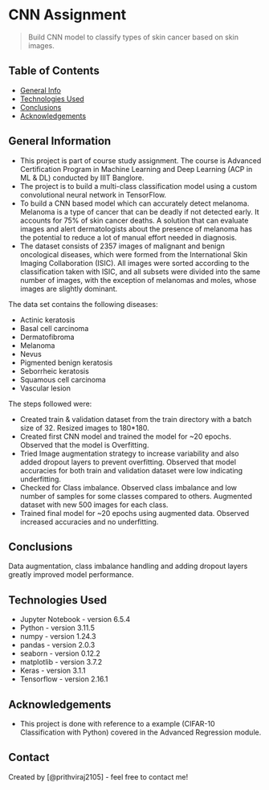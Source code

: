 # CNN Assignment
> Build CNN model to classify types of skin cancer based on skin images.


## Table of Contents
* [General Info](#general-information)
* [Technologies Used](#technologies-used)
* [Conclusions](#conclusions)
* [Acknowledgements](#acknowledgements)

<!-- You can include any other section that is pertinent to your problem -->

## General Information
- This project is part of course study assignment. The course is Advanced Certification Program in Machine Learning and Deep Learning (ACP in ML & DL) conducted by IIIT Banglore.
- The project is to build a multi-class classification model using a custom convolutional neural network in TensorFlow.
- To build a CNN based model which can accurately detect melanoma. Melanoma is a type of cancer that can be deadly if not detected early. It accounts for 75% of skin cancer deaths. A solution that can evaluate images and alert dermatologists about the presence of melanoma has the potential to reduce a lot of manual effort needed in diagnosis.
- The dataset consists of 2357 images of malignant and benign oncological diseases, which were formed from the International Skin Imaging Collaboration (ISIC). All images were sorted according to the classification taken with ISIC, and all subsets were divided into the same number of images, with the exception of melanomas and moles, whose images are slightly dominant.

The data set contains the following diseases:
- Actinic keratosis
- Basal cell carcinoma
- Dermatofibroma
- Melanoma
- Nevus
- Pigmented benign keratosis
- Seborrheic keratosis
- Squamous cell carcinoma
- Vascular lesion

The steps followed were:
- Created train & validation dataset from the train directory with a batch size of 32. Resized images to 180*180.
- Created first CNN model and trained the model for ~20 epochs. Observed that the model is Overfitting.
- Tried Image augmentation strategy to increase variability and also added dropout layers to prevent overfitting. Observed that model accuracies for both train and validation dataset were low indicating underfitting.
- Checked for Class imbalance. Observed class imbalance and low number of samples for some classes compared to others. Augmented dataset with new 500 images for each class.
- Trained final model for ~20 epochs using augmented data. Observed increased accuracies and no underfitting.

<!-- You don't have to answer all the questions - just the ones relevant to your project. -->

## Conclusions

Data augmentation, class imbalance handling and adding dropout layers greatly improved model performance.

<!-- You don't have to answer all the questions - just the ones relevant to your project. -->


## Technologies Used
- Jupyter Notebook - version 6.5.4
- Python - version 3.11.5
- numpy - version 1.24.3
- pandas - version 2.0.3
- seaborn - version 0.12.2
- matplotlib - version 3.7.2
- Keras - version 3.1.1 
- Tensorflow - version 2.16.1

<!-- As the libraries versions keep on changing, it is recommended to mention the version of library used in this project -->

## Acknowledgements
<!-- Give credit here. -->
- This project is done with reference to a example (CIFAR-10 Classification with Python) covered in the Advanced Regression module.


## Contact
Created by [@prithviraj2105] - feel free to contact me!


<!-- Optional -->
<!-- ## License -->
<!-- This project is open source and available under the [... License](). -->

<!-- You don't have to include all sections - just the one's relevant to your project -->